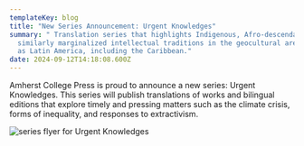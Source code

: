 ```yaml
---
templateKey: blog
title: "New Series Announcement: Urgent Knowledges"
summary: " Translation series that highlights Indigenous, Afro-descendant, and
  similarly marginalized intellectual traditions in the geocultural area known
  as Latin America, including the Caribbean."
date: 2024-09-12T14:18:08.600Z
---
```

Amherst College Press is proud to announce a new series: Urgent Knowledges. This series will publish translations of works and bilingual editions that explore timely and pressing matters such as the climate crisis, forms of inequality, and responses to extractivism. 

![series flyer for Urgent Knowledges](assets/urgent-knowledges-flyer-web.jpg)